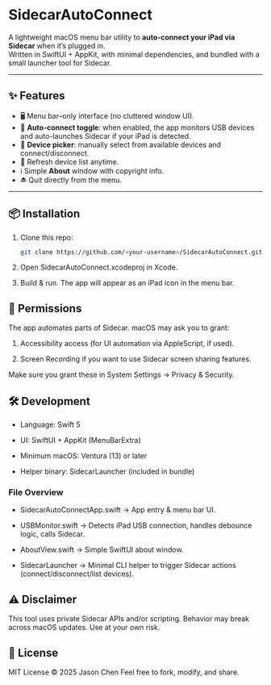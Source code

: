 # SidecarAutoConnect

A lightweight macOS menu bar utility to **auto-connect your iPad via Sidecar** when it’s plugged in.  
Written in SwiftUI + AppKit, with minimal dependencies, and bundled with a small launcher tool for Sidecar.

---

## ✨ Features
- 🖥️ Menu bar–only interface (no cluttered window UI).  
- 🔌 **Auto-connect toggle**: when enabled, the app monitors USB devices and auto-launches Sidecar if your iPad is detected.  
- 📱 **Device picker**: manually select from available devices and connect/disconnect.  
- 🔄 Refresh device list anytime.  
- ℹ️ Simple **About** window with copyright info.  
- ⏏️ Quit directly from the menu.

---

## 📦 Installation
1. Clone this repo:
   ```bash
   git clone https://github.com/<your-username>/SidecarAutoConnect.git```
2. Open SidecarAutoConnect.xcodeproj in Xcode.

3. Build & run. The app will appear as an iPad icon in the menu bar.

## 🔑 Permissions
The app automates parts of Sidecar. macOS may ask you to grant:

1. Accessibility access (for UI automation via AppleScript, if used).

2. Screen Recording if you want to use Sidecar screen sharing features.

Make sure you grant these in System Settings → Privacy & Security.

## 🛠️ Development
- Language: Swift 5

- UI: SwiftUI + AppKit (MenuBarExtra)

- Minimum macOS: Ventura (13) or later

- Helper binary: SidecarLauncher (included in bundle)

### File Overview
- SidecarAutoConnectApp.swift → App entry & menu bar UI.

- USBMonitor.swift → Detects iPad USB connection, handles debounce logic, calls Sidecar.

- AboutView.swift → Simple SwiftUI about window.

- SidecarLauncher → Minimal CLI helper to trigger Sidecar actions (connect/disconnect/list devices).

## ⚠️ Disclaimer
This tool uses private Sidecar APIs and/or scripting. Behavior may break across macOS updates.
Use at your own risk.

## 📜 License
MIT License © 2025 Jason Chen
Feel free to fork, modify, and share.
